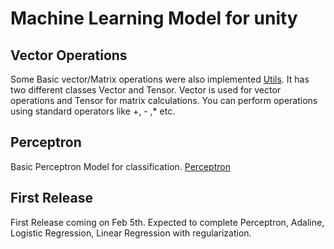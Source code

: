# Machine Learning Model for unity

## Vector Operations
Some Basic vector/Matrix operations were also implemented [Utils](https://github.com/VectorTensor/Unity-ML/tree/main/Assets/Scripts/Utils).
It has two different classes Vector and Tensor. Vector is used for vector operations and Tensor for matrix calculations.
You can perform operations using standard operators like +, - ,* etc.

## Perceptron 
Basic Perceptron Model for classification. [Perceptron](https://github.com/VectorTensor/Unity-ML/blob/main/Assets/Scripts/Neural%20Networks/Perceptron.cs)



## First Release
First Release coming on Feb 5th. Expected to complete Perceptron, Adaline, Logistic Regression, Linear Regression with regularization. 
